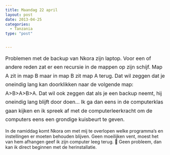 ```yaml
---
title: Maandag 22 april
layout: post
date: 2013-04-25
categories:
  - Tanzania
type: "post"


---
```

<span style="line-height: 1.714285714; font-size: 1rem;">Problemen met de backup van Nkora zijn laptop. Voor een of andere reden zat er een recursie in de mappen op zijn schijf. Map A zit in map B maar in map B zit map A terug. Dat wil zeggen dat je oneindig lang kan doorklikken naar de volgende map: A>B>A>B>A. Dat wil ook zeggen dat als je een backup neemt, hij oneindig lang blijft door doen&#8230; Ik ga dan eens in de computerklas gaan kijken en ik spreek af met de computerleerkracht om de computers eens een grondige kuisbeurt te geven.</span>

In de namiddag komt Nkora om met mij te overlopen welke programma&#8217;s en instellingen er moeten behouden blijven. Geen moeilijken vent, moest het van hem afhangen geef ik zijn computer leeg terug.  🙂 Geen probleem, dan kan ik direct beginnen met de herinstallatie.
